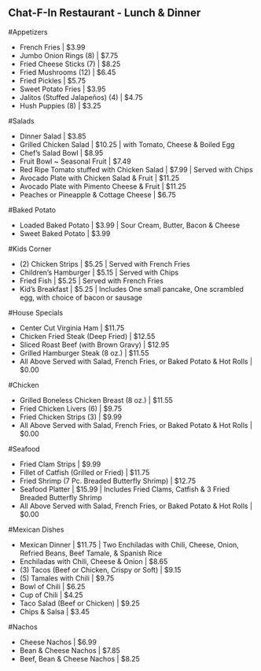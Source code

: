 ## Chat-F-In Restaurant - Lunch & Dinner

#Appetizers
- French Fries | $3.99
- Jumbo Onion Rings (8) | $7.75
- Fried Cheese Sticks (7) | $8.25
- Fried Mushrooms (12) | $6.45
- Fried Pickles | $5.75
- Sweet Potato Fries | $3.95
- Jalitos (Stuffed Jalapeños) (4) | $4.75
- Hush Puppies (8) | $3.25

#Salads
- Dinner Salad | $3.85
- Grilled Chicken Salad | $10.25 | with Tomato, Cheese & Boiled Egg
- Chef’s Salad Bowl | $8.95
- Fruit Bowl ~ Seasonal Fruit | $7.49
- Red Ripe Tomato stuffed with Chicken Salad | $7.99 | Served with Chips
- Avocado Plate with Chicken Salad & Fruit | $11.25
- Avocado Plate with Pimento Cheese & Fruit | $11.25
- Peaches or Pineapple & Cottage Cheese | $6.75

#Baked Potato
- Loaded Baked Potato | $3.99 | Sour Cream, Butter, Bacon & Cheese
- Sweet Baked Potato | $3.99

#Kids Corner
- (2) Chicken Strips | $5.25 | Served with French Fries
- Children’s Hamburger | $5.15 | Served with Chips
- Fried Fish | $5.25 | Served with French Fries
- Kid’s Breakfast | $5.25 | Includes One small pancake, One scrambled egg, with choice of bacon or sausage

#House Specials
- Center Cut Virginia Ham | $11.75
- Chicken Fried Steak (Deep Fried) | $12.55
- Sliced Roast Beef (with Brown Gravy) | $12.95
- Grilled Hamburger Steak (8 oz.) | $11.55
- All Above Served with Salad, French Fries, or Baked Potato & Hot Rolls | $0.00

#Chicken
- Grilled Boneless Chicken Breast (8 oz.) | $11.55
- Fried Chicken Livers (6) | $9.75
- Fried Chicken Strips (3) | $9.99
- All Above Served with Salad, French Fries, or Baked Potato & Hot Rolls | $0.00

#Seafood
- Fried Clam Strips | $9.99
- Fillet of Catfish (Grilled or Fried) | $11.75
- Fried Shrimp (7 Pc. Breaded Butterfly Shrimp) | $12.75
- Seafood Platter | $15.99 | Includes Fried Clams, Catfish & 3 Fried Breaded Butterfly Shrimp
- All Above Served with Salad, French Fries, or Baked Potato & Hot Rolls | $0.00

#Mexican Dishes
- Mexican Dinner | $11.75 | Two Enchiladas with Chili, Cheese, Onion, Refried Beans, Beef Tamale, & Spanish Rice
- Enchiladas with Chili, Cheese & Onion | $8.65
- (3) Tacos (Beef or Chicken, Crispy or Soft) | $9.15
- (5) Tamales with Chili | $9.75
- Bowl of Chili | $6.25
- Cup of Chili | $4.25
- Taco Salad (Beef or Chicken) | $9.25
- Chips & Salsa | $3.45

#Nachos
- Cheese Nachos | $6.99
- Bean & Cheese Nachos | $7.85
- Beef, Bean & Cheese Nachos | $8.25
